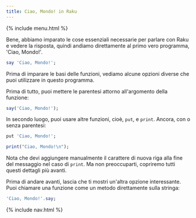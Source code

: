 ```yaml
---
title: Ciao, Mondo! in Raku
---
```


{% include menu.html %}

Bene, abbiamo imparato le cose essenziali necessarie per parlare con Raku e vedere la risposta, quindi andiamo direttamente al primo vero programma, 'Ciao, Mondo!'.

```raku
say 'Ciao, Mondo!';
```

Prima di imparare le basi delle funzioni, vediamo alcune opzioni diverse che puoi utilizzare in questo programma.

Prima di tutto, puoi mettere le parentesi attorno all'argomento della funzione:

```raku
say('Ciao, Mondo!');
```

In secondo luogo, puoi usare altre funzioni, cioè, `put`, e `print`. Ancora, con o senza parentesi:

```raku
put 'Ciao, Mondo!';

print("Ciao, Mondo!\n");
```

Nota che devi aggiungere manualmente il carattere di nuova riga alla fine del messaggio nel caso di `print`. Ma non preoccuparti, copriremo tutti questi dettagli più avanti.

Prima di andare avanti, lascia che ti mostri un'altra opzione interessante. Puoi chiamare una funzione come un metodo direttamente sulla stringa:

```raku
'Ciao, Mondo!'.say;
```

{% include nav.html %}